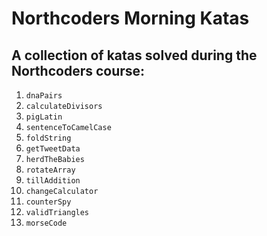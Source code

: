 # Northcoders Morning Katas

## A collection of katas solved during the Northcoders course:

1. `dnaPairs`
2. `calculateDivisors`
3. `pigLatin`
4. `sentenceToCamelCase`
5. `foldString`
6. `getTweetData`
7. `herdTheBabies`
8. `rotateArray`
9. `tillAddition`
10. `changeCalculator`
11. `counterSpy`
12. `validTriangles`
13. `morseCode`
